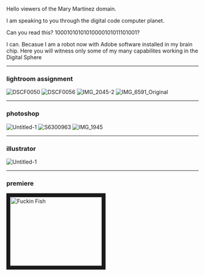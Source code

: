 Hello viewers of the Mary Martinez domain.

I am speaking to you through the digital code computer planet.

Can you read this? 10001010101010000101011101001?

I can. Becasue I am a robot now with Adobe software installed in my brain chip. Here you will witness only some of my many capabilites working in the Digital Sphere

*****

### lightroom assignment
![DSCF0050](https://github.com/user-attachments/assets/87b840eb-d344-43d7-8f52-c72158ed7f0f)
![DSCF0056](https://github.com/user-attachments/assets/3878e947-8049-4a78-94b1-4799281ba9d4)
![IMG_2045-2](https://github.com/user-attachments/assets/69a00655-82ec-4609-8c44-99e6ca552d54)
![IMG_6591_Original](https://github.com/user-attachments/assets/49217f6c-2416-417d-8af0-c562360cfd65)

****

### photoshop 
![Untitled-1](https://github.com/user-attachments/assets/120c1652-cebb-4312-9314-46985e7b26c3)
![S6300963](https://github.com/user-attachments/assets/78cb78b0-cc53-47ec-88fc-097af6777333)
![IMG_1945](https://github.com/user-attachments/assets/b346ddcf-b5d2-40af-ab18-d1cf80b93038)

****

### illustrator
![Untitled-1](https://github.com/user-attachments/assets/9ccd2a5c-a58e-48e7-9985-64a8080a1f18)

****

### premiere
<a href="http://www.youtube.com/watch?feature=player_embedded&v=cgGUaQ_q7dc?si=LFuvTMLE8skpjarE" target="_blank"><img src="http://img.youtube.com/vi/YOUTUBE_VIDEO_ID_HERE/0.jpg" 
alt="Fuckin Fish" width="240" height="180" border="10" /></a>
